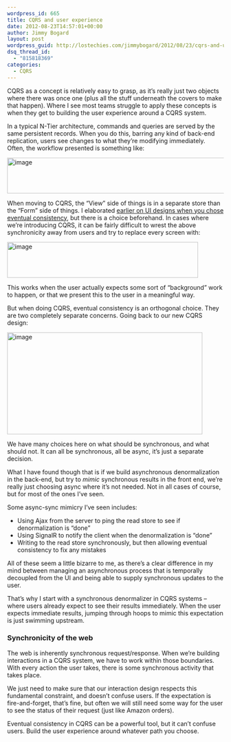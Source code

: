 ```yaml
---
wordpress_id: 665
title: CQRS and user experience
date: 2012-08-23T14:57:01+00:00
author: Jimmy Bogard
layout: post
wordpress_guid: http://lostechies.com/jimmybogard/2012/08/23/cqrs-and-user-experience/
dsq_thread_id:
  - "815818369"
categories:
  - CQRS
---
```

CQRS as a concept is relatively easy to grasp, as it’s really just two objects where there was once one (plus all the stuff underneath the covers to make that happen). Where I see most teams struggle to apply these concepts is when they get to building the user experience around a CQRS system.

In a typical N-Tier architecture, commands and queries are served by the same persistent records. When you do this, barring any kind of back-end replication, users see changes to what they’re modifying immediately. Often, the workflow presented is something like:

[<img style="background-image: none; border-bottom: 0px; border-left: 0px; padding-left: 0px; padding-right: 0px; display: inline; border-top: 0px; border-right: 0px; padding-top: 0px" title="image" border="0" alt="image" src="http://lostechies.com/content/jimmybogard/uploads/2012/08/image_thumb2.png" width="594" height="83" />](http://lostechies.com/content/jimmybogard/uploads/2012/08/image2.png)

When moving to CQRS, the “View” side of things is in a separate store than the “Form” side of things. I elaborated [earlier on UI designs when you chose eventual consistency](http://lostechies.com/jimmybogard/2012/06/26/eventual-consistency-cqrs-and-interaction-design/), but there is a choice beforehand. In cases where we’re introducing CQRS, it can be fairly difficult to wrest the above synchronicity away from users and try to replace every screen with:

[<img style="background-image: none; border-bottom: 0px; border-left: 0px; padding-left: 0px; padding-right: 0px; display: inline; border-top: 0px; border-right: 0px; padding-top: 0px" title="image" border="0" alt="image" src="http://lostechies.com/content/jimmybogard/uploads/2012/08/image_thumb3.png" width="444" height="83" />](http://lostechies.com/content/jimmybogard/uploads/2012/08/image3.png)

This works when the user actually expects some sort of “background” work to happen, or that we present this to the user in a meaningful way.

But when doing CQRS, eventual consistency is an orthogonal choice. They are two completely separate concerns. Going back to our new CQRS design:

[<img style="background-image: none; border-bottom: 0px; border-left: 0px; padding-left: 0px; padding-right: 0px; display: inline; border-top: 0px; border-right: 0px; padding-top: 0px" title="image" border="0" alt="image" src="http://lostechies.com/content/jimmybogard/uploads/2012/08/image_thumb4.png" width="454" height="237" />](http://lostechies.com/content/jimmybogard/uploads/2012/08/image4.png)

We have many choices here on what should be synchronous, and what should not. It can all be synchronous, all be async, it’s just a separate decision.

What I have found though that is if we build asynchronous denormalization in the back-end, but try to _mimic_ synchronous results in the front end, we’re really just choosing async where it’s not needed. Not in all cases of course, but for most of the ones I’ve seen.

Some async-sync mimicry I’ve seen includes:

  * Using Ajax from the server to ping the read store to see if denormalization is “done”
  * Using SignalR to notify the client when the denormalization is “done”
  * Writing to the read store synchronously, but then allowing eventual consistency to fix any mistakes

All of these seem a little bizarre to me, as there’s a clear difference in my mind between managing an asynchronous process that is temporally decoupled from the UI and being able to supply synchronous updates to the user.

That’s why I start with a synchronous denormalizer in CQRS systems – where users already expect to see their results immediately. When the user expects immediate results, jumping through hoops to mimic this expectation is just swimming upstream.

### Synchronicity of the web

The web is inherently synchronous request/response. When we’re building interactions in a CQRS system, we have to work within those boundaries. With every action the user takes, there is some synchronous activity that takes place.

We just need to make sure that our interaction design respects this fundamental constraint, and doesn’t confuse users. If the expectation is fire-and-forget, that’s fine, but often we will still need some way for the user to see the status of their request (just like Amazon orders).

Eventual consistency in CQRS can be a powerful tool, but it can’t confuse users. Build the user experience around whatever path you choose.